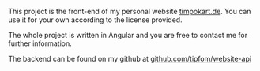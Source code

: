 This project is the front-end of my personal website [timpokart.de](https://www.timpokart.de).
You can use it for your own according to the license provided.

The whole project is written in Angular and you are free to contact me for further information.

The backend can be found on my github at [github.com/tipfom/website-api](https://github.com/tipfom/website-api)
